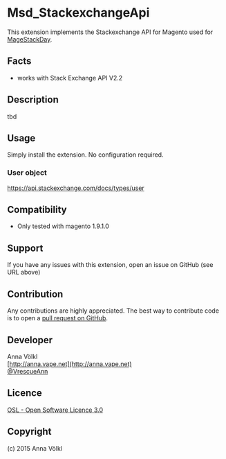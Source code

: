 Msd_StackexchangeApi
================
This extension implements the Stackexchange API for Magento used for [MageStackDay](http://www.magestackday.com).

Facts
-----
- works with Stack Exchange API V2.2

Description
-----------
tbd

Usage
-----
Simply install the extension. No configuration required.

### User object
https://api.stackexchange.com/docs/types/user


Compatibility
-------------
- Only tested with magento 1.9.1.0

Support
-------
If you have any issues with this extension, open an issue on GitHub (see URL above)

Contribution
------------
Any contributions are highly appreciated. The best way to contribute code is to open a
[pull request on GitHub](https://help.github.com/articles/using-pull-requests).

Developer
---------
Anna Völkl  
[http://anna.vape.net](http://anna.vape.net)  
[@VrescueAnn](https://twitter.com/rescueAnn)

Licence
-------
[OSL - Open Software Licence 3.0](http://opensource.org/licenses/osl-3.0.php)

Copyright
---------
(c) 2015 Anna Völkl